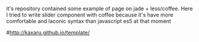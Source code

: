 it's repository contained some example of page on jade + less/coffee. Here I tried to write slider component with coffee because it's have more comfortable and laconic syntax than javascript es5 at that moment

#http://kaxaru.github.io/template/
